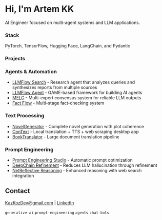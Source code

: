 # Hi, I'm Artem KK

AI Engineer focused on multi-agent systems and LLM applications.

### Stack
PyTorch, TensorFlow, Hugging Face, LangChain, and Pydantic

### Projects

### Agents & Automation
- [LLMFlow Search](https://github.com/KazKozDev/llmflow-search) - Research agent that analyzes queries and synthesizes reports from multiple sources
- [LLMFlow Agent](https://github.com/KazKozDev/LLMFlow) - GAME-based framework for building AI agents
- [MELC](https://github.com/KazKozDev/multi-expert-consensus) - Multi-expert consensus system for reliable LLM outputs
- [Fact Flow](https://github.com/KazKozDev/fact-flow) - Multi-stage fact-checking system
  
### Text Processing  
- [NovelGenerator](https://github.com/KazKozDev/NovelGenerator) - Complete novel generation with plot coherence
- [ConText](https://github.com/KazKozDev/ConText) - Local translation + TTS + web scraping desktop app
- [BookTranslator](https://github.com/KazKozDev/book-translator) - Large document translation pipeline

### Prompt Engineering
- [Prompt Engineering Studio](https://github.com/KazKozDev/prompt-engineering-studio) - Automatic prompt optimization
- [DeepChain Refinement](https://github.com/KazKozDev/deepchain-refinement) - Reduces LLM hallucination through refinement
- [NetReflective Reasoning](https://github.com/KazKozDev/net-reflective-reasoning-llm) - Enhanced reasoning with web search integration

## Contact
KazKozDev@gmail.com | [LinkedIn](https://linkedin.com/in/kazkozdev)

`generative-ai` `prompt-engineering` `agents` `chat-bots` 
